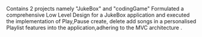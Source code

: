 Contains 2 projects namely "JukeBox" and "codingGame"
Formulated a comprehensive Low Level Design for a JukeBox application and executed the implementation of Play,Pause create, delete add songs in a personalised Playlist features into the application,adhering to the MVC architecture .
